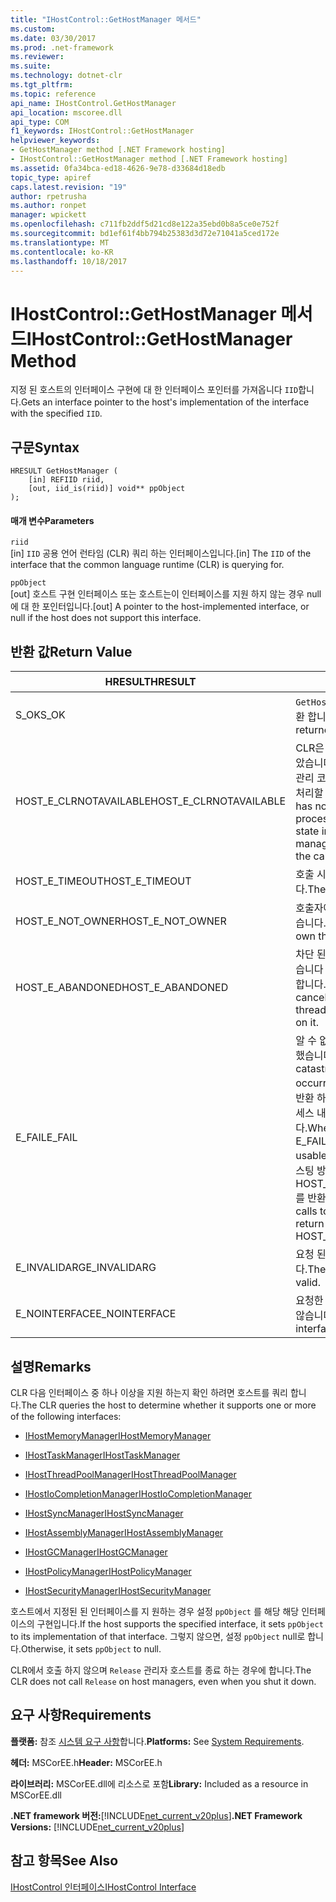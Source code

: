 ```yaml
---
title: "IHostControl::GetHostManager 메서드"
ms.custom: 
ms.date: 03/30/2017
ms.prod: .net-framework
ms.reviewer: 
ms.suite: 
ms.technology: dotnet-clr
ms.tgt_pltfrm: 
ms.topic: reference
api_name: IHostControl.GetHostManager
api_location: mscoree.dll
api_type: COM
f1_keywords: IHostControl::GetHostManager
helpviewer_keywords:
- GetHostManager method [.NET Framework hosting]
- IHostControl::GetHostManager method [.NET Framework hosting]
ms.assetid: 0fa34bca-ed18-4626-9e78-d33684d18edb
topic_type: apiref
caps.latest.revision: "19"
author: rpetrusha
ms.author: ronpet
manager: wpickett
ms.openlocfilehash: c711fb2ddf5d21cd8e122a35ebd0b8a5ce0e752f
ms.sourcegitcommit: bd1ef61f4bb794b25383d3d72e71041a5ced172e
ms.translationtype: MT
ms.contentlocale: ko-KR
ms.lasthandoff: 10/18/2017
---
```

# <a name="ihostcontrolgethostmanager-method"></a><span data-ttu-id="28b25-102">IHostControl::GetHostManager 메서드</span><span class="sxs-lookup"><span data-stu-id="28b25-102">IHostControl::GetHostManager Method</span></span>
<span data-ttu-id="28b25-103">지정 된 호스트의 인터페이스 구현에 대 한 인터페이스 포인터를 가져옵니다 `IID`합니다.</span><span class="sxs-lookup"><span data-stu-id="28b25-103">Gets an interface pointer to the host's implementation of the interface with the specified `IID`.</span></span>  
  
## <a name="syntax"></a><span data-ttu-id="28b25-104">구문</span><span class="sxs-lookup"><span data-stu-id="28b25-104">Syntax</span></span>  
  
```  
HRESULT GetHostManager (  
    [in] REFIID riid,  
    [out, iid_is(riid)] void** ppObject  
);  
```  
  
#### <a name="parameters"></a><span data-ttu-id="28b25-105">매개 변수</span><span class="sxs-lookup"><span data-stu-id="28b25-105">Parameters</span></span>  
 `riid`  
 <span data-ttu-id="28b25-106">[in] `IID` 공용 언어 런타임 (CLR) 쿼리 하는 인터페이스입니다.</span><span class="sxs-lookup"><span data-stu-id="28b25-106">[in] The `IID` of the interface that the common language runtime (CLR) is querying for.</span></span>  
  
 `ppObject`  
 <span data-ttu-id="28b25-107">[out] 호스트 구현 인터페이스 또는 호스트는이 인터페이스를 지원 하지 않는 경우 null에 대 한 포인터입니다.</span><span class="sxs-lookup"><span data-stu-id="28b25-107">[out] A pointer to the host-implemented interface, or null if the host does not support this interface.</span></span>  
  
## <a name="return-value"></a><span data-ttu-id="28b25-108">반환 값</span><span class="sxs-lookup"><span data-stu-id="28b25-108">Return Value</span></span>  
  
|<span data-ttu-id="28b25-109">HRESULT</span><span class="sxs-lookup"><span data-stu-id="28b25-109">HRESULT</span></span>|<span data-ttu-id="28b25-110">설명</span><span class="sxs-lookup"><span data-stu-id="28b25-110">Description</span></span>|  
|-------------|-----------------|  
|<span data-ttu-id="28b25-111">S_OK</span><span class="sxs-lookup"><span data-stu-id="28b25-111">S_OK</span></span>|<span data-ttu-id="28b25-112">`GetHostManager`성공적으로 반환 합니다.</span><span class="sxs-lookup"><span data-stu-id="28b25-112">`GetHostManager` returned successfully.</span></span>|  
|<span data-ttu-id="28b25-113">HOST_E_CLRNOTAVAILABLE</span><span class="sxs-lookup"><span data-stu-id="28b25-113">HOST_E_CLRNOTAVAILABLE</span></span>|<span data-ttu-id="28b25-114">CLR은 프로세스에 로드 되지 않았습니다 또는 CLR 중인 상태를 관리 코드를 실행 하거나 호출을 처리할 수 없습니다.</span><span class="sxs-lookup"><span data-stu-id="28b25-114">The CLR has not been loaded into a process, or the CLR is in a state in which it cannot run managed code or process the call successfully.</span></span>|  
|<span data-ttu-id="28b25-115">HOST_E_TIMEOUT</span><span class="sxs-lookup"><span data-stu-id="28b25-115">HOST_E_TIMEOUT</span></span>|<span data-ttu-id="28b25-116">호출 시간이 초과 되었습니다.</span><span class="sxs-lookup"><span data-stu-id="28b25-116">The call timed out.</span></span>|  
|<span data-ttu-id="28b25-117">HOST_E_NOT_OWNER</span><span class="sxs-lookup"><span data-stu-id="28b25-117">HOST_E_NOT_OWNER</span></span>|<span data-ttu-id="28b25-118">호출자에 게 잠금을 소유 하지 않습니다.</span><span class="sxs-lookup"><span data-stu-id="28b25-118">The caller does not own the lock.</span></span>|  
|<span data-ttu-id="28b25-119">HOST_E_ABANDONED</span><span class="sxs-lookup"><span data-stu-id="28b25-119">HOST_E_ABANDONED</span></span>|<span data-ttu-id="28b25-120">차단 된 스레드 이벤트 취소 되었습니다 또는 파이버가 기다리던 합니다.</span><span class="sxs-lookup"><span data-stu-id="28b25-120">An event was canceled while a blocked thread or fiber was waiting on it.</span></span>|  
|<span data-ttu-id="28b25-121">E_FAIL</span><span class="sxs-lookup"><span data-stu-id="28b25-121">E_FAIL</span></span>|<span data-ttu-id="28b25-122">알 수 없는 치명적인 오류가 발생 했습니다.</span><span class="sxs-lookup"><span data-stu-id="28b25-122">An unknown catastrophic failure occurred.</span></span> <span data-ttu-id="28b25-123">메서드가 E_FAIL을 반환 하는 경우 CLR을 하는 프로세스 내에서 사용할 수 없습니다.</span><span class="sxs-lookup"><span data-stu-id="28b25-123">When a method returns E_FAIL, the CLR is no longer usable within the process.</span></span> <span data-ttu-id="28b25-124">호스팅 방법에 대 한 후속 호출 HOST_E_CLRNOTAVAILABLE를 반환 합니다.</span><span class="sxs-lookup"><span data-stu-id="28b25-124">Subsequent calls to hosting methods return HOST_E_CLRNOTAVAILABLE.</span></span>|  
|<span data-ttu-id="28b25-125">E_INVALIDARG</span><span class="sxs-lookup"><span data-stu-id="28b25-125">E_INVALIDARG</span></span>|<span data-ttu-id="28b25-126">요청 된 `IID` 올바르지 않습니다.</span><span class="sxs-lookup"><span data-stu-id="28b25-126">The requested `IID` is not valid.</span></span>|  
|<span data-ttu-id="28b25-127">E_NOINTERFACE</span><span class="sxs-lookup"><span data-stu-id="28b25-127">E_NOINTERFACE</span></span>|<span data-ttu-id="28b25-128">요청한 인터페이스가 지원 되지 않습니다.</span><span class="sxs-lookup"><span data-stu-id="28b25-128">The requested interface is not supported.</span></span>|  
  
## <a name="remarks"></a><span data-ttu-id="28b25-129">설명</span><span class="sxs-lookup"><span data-stu-id="28b25-129">Remarks</span></span>  
 <span data-ttu-id="28b25-130">CLR 다음 인터페이스 중 하나 이상을 지원 하는지 확인 하려면 호스트를 쿼리 합니다.</span><span class="sxs-lookup"><span data-stu-id="28b25-130">The CLR queries the host to determine whether it supports one or more of the following interfaces:</span></span>  
  
-   [<span data-ttu-id="28b25-131">IHostMemoryManager</span><span class="sxs-lookup"><span data-stu-id="28b25-131">IHostMemoryManager</span></span>](../../../../docs/framework/unmanaged-api/hosting/ihostmemorymanager-interface.md)  
  
-   [<span data-ttu-id="28b25-132">IHostTaskManager</span><span class="sxs-lookup"><span data-stu-id="28b25-132">IHostTaskManager</span></span>](../../../../docs/framework/unmanaged-api/hosting/ihosttaskmanager-interface.md)  
  
-   [<span data-ttu-id="28b25-133">IHostThreadPoolManager</span><span class="sxs-lookup"><span data-stu-id="28b25-133">IHostThreadPoolManager</span></span>](../../../../docs/framework/unmanaged-api/hosting/ihostthreadpoolmanager-interface.md)  
  
-   [<span data-ttu-id="28b25-134">IHostIoCompletionManager</span><span class="sxs-lookup"><span data-stu-id="28b25-134">IHostIoCompletionManager</span></span>](../../../../docs/framework/unmanaged-api/hosting/ihostiocompletionmanager-interface.md)  
  
-   [<span data-ttu-id="28b25-135">IHostSyncManager</span><span class="sxs-lookup"><span data-stu-id="28b25-135">IHostSyncManager</span></span>](../../../../docs/framework/unmanaged-api/hosting/ihostsyncmanager-interface.md)  
  
-   [<span data-ttu-id="28b25-136">IHostAssemblyManager</span><span class="sxs-lookup"><span data-stu-id="28b25-136">IHostAssemblyManager</span></span>](../../../../docs/framework/unmanaged-api/hosting/ihostassemblymanager-interface.md)  
  
-   [<span data-ttu-id="28b25-137">IHostGCManager</span><span class="sxs-lookup"><span data-stu-id="28b25-137">IHostGCManager</span></span>](../../../../docs/framework/unmanaged-api/hosting/ihostgcmanager-interface.md)  
  
-   [<span data-ttu-id="28b25-138">IHostPolicyManager</span><span class="sxs-lookup"><span data-stu-id="28b25-138">IHostPolicyManager</span></span>](../../../../docs/framework/unmanaged-api/hosting/ihostpolicymanager-interface.md)  
  
-   [<span data-ttu-id="28b25-139">IHostSecurityManager</span><span class="sxs-lookup"><span data-stu-id="28b25-139">IHostSecurityManager</span></span>](../../../../docs/framework/unmanaged-api/hosting/ihostsecuritymanager-interface.md)  
  
 <span data-ttu-id="28b25-140">호스트에서 지정된 된 인터페이스를 지 원하는 경우 설정 `ppObject` 를 해당 해당 인터페이스의 구현입니다.</span><span class="sxs-lookup"><span data-stu-id="28b25-140">If the host supports the specified interface, it sets `ppObject` to its implementation of that interface.</span></span> <span data-ttu-id="28b25-141">그렇지 않으면, 설정 `ppObject` null로 합니다.</span><span class="sxs-lookup"><span data-stu-id="28b25-141">Otherwise, it sets `ppObject` to null.</span></span>  
  
 <span data-ttu-id="28b25-142">CLR에서 호출 하지 않으며 `Release` 관리자 호스트를 종료 하는 경우에 합니다.</span><span class="sxs-lookup"><span data-stu-id="28b25-142">The CLR does not call `Release` on host managers, even when you shut it down.</span></span>  
  
## <a name="requirements"></a><span data-ttu-id="28b25-143">요구 사항</span><span class="sxs-lookup"><span data-stu-id="28b25-143">Requirements</span></span>  
 <span data-ttu-id="28b25-144">**플랫폼:** 참조 [시스템 요구 사항](../../../../docs/framework/get-started/system-requirements.md)합니다.</span><span class="sxs-lookup"><span data-stu-id="28b25-144">**Platforms:** See [System Requirements](../../../../docs/framework/get-started/system-requirements.md).</span></span>  
  
 <span data-ttu-id="28b25-145">**헤더:** MSCorEE.h</span><span class="sxs-lookup"><span data-stu-id="28b25-145">**Header:** MSCorEE.h</span></span>  
  
 <span data-ttu-id="28b25-146">**라이브러리:** MSCorEE.dll에 리소스로 포함</span><span class="sxs-lookup"><span data-stu-id="28b25-146">**Library:** Included as a resource in MSCorEE.dll</span></span>  
  
 <span data-ttu-id="28b25-147">**.NET framework 버전:**[!INCLUDE[net_current_v20plus](../../../../includes/net-current-v20plus-md.md)]</span><span class="sxs-lookup"><span data-stu-id="28b25-147">**.NET Framework Versions:** [!INCLUDE[net_current_v20plus](../../../../includes/net-current-v20plus-md.md)]</span></span>  
  
## <a name="see-also"></a><span data-ttu-id="28b25-148">참고 항목</span><span class="sxs-lookup"><span data-stu-id="28b25-148">See Also</span></span>  
 [<span data-ttu-id="28b25-149">IHostControl 인터페이스</span><span class="sxs-lookup"><span data-stu-id="28b25-149">IHostControl Interface</span></span>](../../../../docs/framework/unmanaged-api/hosting/ihostcontrol-interface.md)
